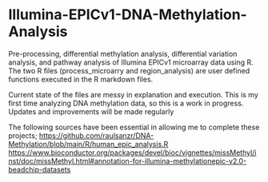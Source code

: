 # Illumina-EPICv1-DNA-Methylation-Analysis
Pre-processing, differential methylation analysis, differential variation analysis, and pathway analysis of Illumina EPICv1 microarray data using R.
The two R files (process_microarry and region_analysis) are user defined functions executed in the R markdown files.

Current state of the files are messy in explanation and execution. This is my first time analyzing DNA methylation data, so this is a work in progress. Updates and improvements will be made regularly

The following sources have been essential in allowing me to complete these projects;
https://github.com/raulsanzr/DNA-Methylation/blob/main/R/human_epic_analysis.R
https://www.bioconductor.org/packages/devel/bioc/vignettes/missMethyl/inst/doc/missMethyl.html#annotation-for-illumina-methylationepic-v2.0-beadchip-datasets
